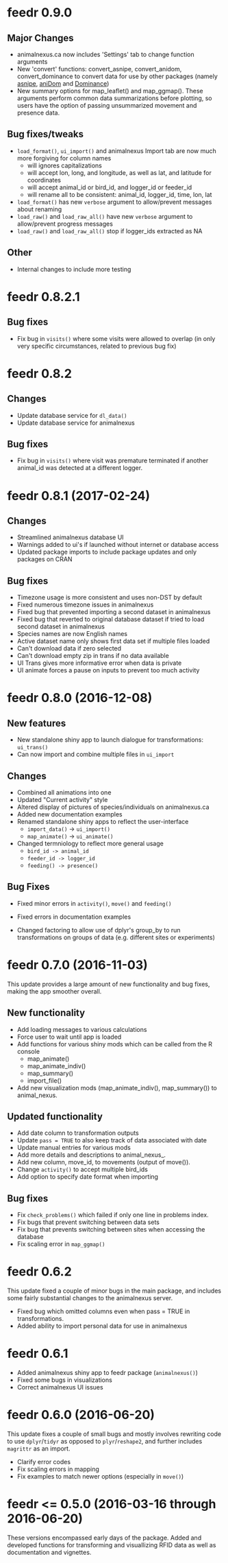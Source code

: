 # feedr 0.9.0

## Major Changes
- animalnexus.ca now includes 'Settings' tab to change function arguments
- New 'convert' functions: convert_asnipe, convert_anidom, convert_dominance to convert data for use by other packages (namely [asnipe](https://cran.r-project.org/package=asnipe), [aniDom](https://cran.r-project.org/package=aniDom) and [Dominance](https://cran.r-project.org/package=Dominance))
- New summary options for map_leaflet() and map_ggmap(). These arguments perform common data summarizations before plotting, so users have the option of passing unsummarized movement and presence data.

## Bug fixes/tweaks
- `load_format()`, `ui_import()` and animalnexus Import tab are now much more forgiving for column names
    - will ignores capitalizations
    - will accept lon, long, and longitude, as well as lat, and latitude for coordinates
    - will accept animal_id or bird_id, and logger_id or feeder_id
    - will rename all to be consistent: animal_id, logger_id, time, lon, lat
- `load_format()` has new `verbose` argument to allow/prevent messages about renaming
- `load_raw()` and `load_raw_all()` have new `verbose` argument to allow/prevent progress messages
- `load_raw()` and `load_raw_all()` stop if logger_ids extracted as NA

## Other
- Internal changes to include more testing

# feedr 0.8.2.1

## Bug fixes

- Fix bug in `visits()` where some visits were allowed to overlap (in only very specific circumstances, related to previous bug fix)

# feedr 0.8.2

## Changes

- Update database service for `dl_data()`
- Update database service for animalnexus

## Bug fixes

- Fix bug in `visits()` where visit was premature terminated if another animal_id was detected at a different logger.


# feedr 0.8.1 (2017-02-24)

## Changes

- Streamlined animalnexus database UI
- Warnings added to ui's if launched without internet or database access
- Updated package imports to include package updates and only packages on CRAN

## Bug fixes

- Timezone usage is more consistent and uses non-DST by default
- Fixed numerous timezone issues in animalnexus
- Fixed bug that prevented importing a second dataset in animalnexus
- Fixed bug that reverted to original database dataset if tried to load second dataset in animalnexus
- Species names are now English names
- Active dataset name only shows first data set if multiple files loaded
- Can't download data if zero selected
- Can't download empty zip in trans if no data available
- UI Trans gives more informative error when data is private
- UI animate forces a pause on inputs to prevent too much activity

# feedr 0.8.0 (2016-12-08)

## New features

- New standalone shiny app to launch dialogue for transformations: `ui_trans()`
- Can now import and combine multiple files in `ui_import`

## Changes

- Combined all animations into one
- Updated "Current activity" style
- Altered display of pictures of species/individuals on animalnexus.ca
- Added new documentation examples
- Renamed standalone shiny apps to reflect the user-interface
    - `import_data()` -> `ui_import()`
    - `map_animate()` -> `ui_animate()`
- Changed termniology to reflect more general usage
    - `bird_id -> animal_id`
    - `feeder_id -> logger_id`
    - `feeding() -> presence()`

## Bug Fixes

- Fixed minor errors in `activity()`, `move()` and `feeding()`
- Fixed errors in documentation examples

- Changed factoring to allow use of dplyr's group_by to run transformations on groups of data (e.g. different sites or experiments)

# feedr 0.7.0 (2016-11-03)

This update provides a large amount of new functionality and bug fixes, making the app smoother overall.

## New functionality

- Add loading messages to various calculations
- Force user to wait until app is loaded
- Add functions for various shiny mods which can be called from the R console
    - map_animate()
    - map\_animate\_indiv()
    - map_summary()
    - import_file()
- Add new visualization mods (map\_animate\_indiv(), map\_summary()) to animal\_nexus.

## Updated functionality

- Add date column to transformation outputs
- Update `pass = TRUE` to also keep track of data associated with date
- Update manual entries for various mods
- Add more details and descriptions to animal_nexus_.
- Add new column, move_id, to movements (output of move()).
- Change `activity()` to accept multiple bird_ids
- Add option to specify date format when importing

## Bug fixes

- Fix `check_problems()` which failed if only one line in problems index.
- Fix bugs that prevent switching between data sets
- Fix bug that prevents switching between sites when accessing the database
- Fix scaling error in `map_ggmap()`

    

# feedr 0.6.2

This update fixed a couple of minor bugs in the main package, and includes some fairly substantial changes to the animalnexus server.

- Fixed bug which omitted columns even when pass = TRUE in transformations.
- Added ability to import personal data for use in animalnexus


# feedr 0.6.1

- Added animalnexus shiny app to feedr package (`animalnexus()`)
- Fixed some bugs in visualizations
- Correct animalnexus UI issues



# feedr 0.6.0 (2016-06-20)

This update fixes a couple of small bugs and mostly involves rewriting code to use `dplyr`/`tidyr` as opposed to `plyr`/`reshape2`, and further includes `magrittr` as an import. 

- Clarify error codes
- Fix scaling errors in mapping
- Fix examples to match newer options (especially in `move()`)

# feedr <= 0.5.0 (2016-03-16 through 2016-06-20)

These versions encompassed early days of the package. Added and developed functions for transforming and visuallizing RFID data as well as documentation and vignettes.
